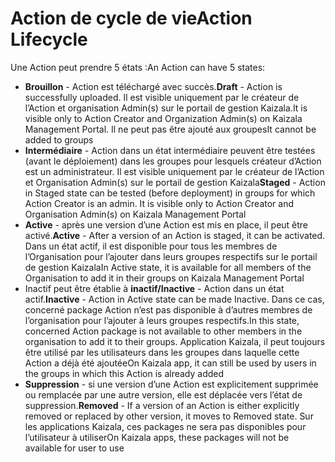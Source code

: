 # <a name="action-lifecycle"></a><span data-ttu-id="d3ef3-101">Action de cycle de vie</span><span class="sxs-lookup"><span data-stu-id="d3ef3-101">Action Lifecycle</span></span>

<span data-ttu-id="d3ef3-102">Une Action peut prendre 5 états :</span><span class="sxs-lookup"><span data-stu-id="d3ef3-102">An Action can have 5 states:</span></span>

* <span data-ttu-id="d3ef3-103">**Brouillon** - Action est téléchargé avec succès.</span><span class="sxs-lookup"><span data-stu-id="d3ef3-103">**Draft** - Action is successfully uploaded.</span></span> <span data-ttu-id="d3ef3-104">Il est visible uniquement par le créateur de l’Action et organisation Admin(s) sur le portail de gestion Kaizala.</span><span class="sxs-lookup"><span data-stu-id="d3ef3-104">It is visible only to Action Creator and Organization Admin(s) on Kaizala Management Portal.</span></span> <span data-ttu-id="d3ef3-105">Il ne peut pas être ajouté aux groupes</span><span class="sxs-lookup"><span data-stu-id="d3ef3-105">It cannot be added to groups</span></span>
* <span data-ttu-id="d3ef3-106">**Intermédiaire** - Action dans un état intermédiaire peuvent être testées (avant le déploiement) dans les groupes pour lesquels créateur d’Action est un administrateur. Il est visible uniquement par le créateur de l’Action et Organisation Admin(s) sur le portail de gestion Kaizala</span><span class="sxs-lookup"><span data-stu-id="d3ef3-106">**Staged** - Action in Staged state can be tested (before deployment) in groups for which Action Creator is an admin. It is visible only to Action Creator and Organisation Admin(s) on Kaizala Management Portal</span></span>
* <span data-ttu-id="d3ef3-107">**Active** - après une version d’une Action est mis en place, il peut être activé.</span><span class="sxs-lookup"><span data-stu-id="d3ef3-107">**Active** - After a version of an Action is staged, it can be activated.</span></span> <span data-ttu-id="d3ef3-108">Dans un état actif, il est disponible pour tous les membres de l’Organisation pour l’ajouter dans leurs groupes respectifs sur le portail de gestion Kaizala</span><span class="sxs-lookup"><span data-stu-id="d3ef3-108">In Active state, it is available for all members of the Organisation to add it in their groups on Kaizala Management Portal</span></span>
* <span data-ttu-id="d3ef3-109">Inactif peut être établie à **inactif/Inactive** - Action dans un état actif.</span><span class="sxs-lookup"><span data-stu-id="d3ef3-109">**Inactive** - Action in Active state can be made Inactive.</span></span> <span data-ttu-id="d3ef3-110">Dans ce cas, concerné package Action n’est pas disponible à d’autres membres de l’organisation pour l’ajouter à leurs groupes respectifs.</span><span class="sxs-lookup"><span data-stu-id="d3ef3-110">In this state, concerned Action package is not available to other members in the organisation to add it to their groups.</span></span> <span data-ttu-id="d3ef3-111">Application Kaizala, il peut toujours être utilisé par les utilisateurs dans les groupes dans laquelle cette Action a déjà été ajoutée</span><span class="sxs-lookup"><span data-stu-id="d3ef3-111">On Kaizala app, it can still be used by users in the groups in which this Action is already added</span></span>
* <span data-ttu-id="d3ef3-112">**Suppression** - si une version d’une Action est explicitement supprimée ou remplacée par une autre version, elle est déplacée vers l’état de suppression.</span><span class="sxs-lookup"><span data-stu-id="d3ef3-112">**Removed** - If a version of an Action is either explicitly removed or replaced by other version, it moves to Removed state.</span></span> <span data-ttu-id="d3ef3-113">Sur les applications Kaizala, ces packages ne sera pas disponibles pour l’utilisateur à utiliser</span><span class="sxs-lookup"><span data-stu-id="d3ef3-113">On Kaizala apps, these packages will not be available for user to use</span></span>
